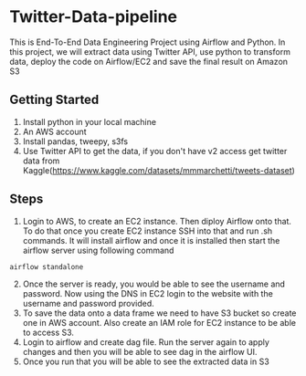 # Twitter-Data-pipeline
This is End-To-End Data Engineering Project using Airflow and Python. In this project, we will extract data using Twitter API, use python to transform data, deploy the code on Airflow/EC2 and save the final result on Amazon S3

## Getting Started
1. Install python in your local machine
2. An AWS account
3. Install pandas, tweepy, s3fs
4. Use Twitter API to get the data, if you don't have v2 access get twitter data from Kaggle(https://www.kaggle.com/datasets/mmmarchetti/tweets-dataset)

## Steps
1. Login to AWS, to create an EC2 instance. Then diploy Airflow onto that. To do that once you create EC2 instance SSH into that and run .sh commands. It will install airflow and once it is installed then start the airflow server using following command
``` 
airflow standalone
```
2. Once the server is ready, you would be able to see the username and password. Now using the DNS in EC2 login to the website with the username and password provided.
3. To save the data onto a data frame we need to have S3 bucket so create one in AWS account. Also create an IAM role for EC2 instance to be able to access S3.
4. Login to airflow and create dag file. Run the server again to apply changes and then you will be able to see dag in the airflow UI. 
5. Once you run that you will be able to see the extracted data in S3
